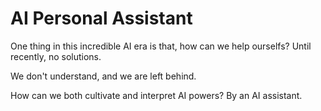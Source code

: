 # AI Personal Assistant

One thing in this incredible AI era is that, how can we help ourselfs? Until recently, no solutions.

We don't understand, and we are left behind.

How can we both cultivate and interpret AI powers? By an AI assistant.

